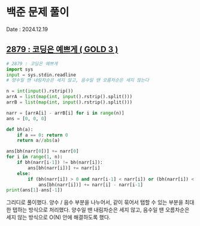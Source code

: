 # 백준 문제 풀이
Date : 2024.12.19

## [2879 : 코딩은 예쁘게 ( GOLD 3 )](https://www.acmicpc.net/problem/2879)
```py
# 2879 : 코딩은 예쁘게
import sys
input = sys.stdin.readline
# 양수일 땐 내림차순은 세지 않고, 음수일 땐 오름차순은 세지 않는다

n = int(input().rstrip())
arrA = list(map(int, input().rstrip().split()))
arrB = list(map(int, input().rstrip().split()))

narr = [arrA[i] - arrB[i] for i in range(n)]
ans = [0, 0, 0]

def bh(a):
    if a == 0: return 0
    return a//abs(a)

ans[bh(narr[0])] += narr[0]
for i in range(1, n):
    if bh(narr[i-1]) != bh(narr[i]):
        ans[bh(narr[i])] += narr[i]
    else:
        if (bh(narr[i]) > 0 and narr[i-1] < narr[i]) or (bh(narr[i]) < 0 and narr[i-1] > narr[i]):
            ans[bh(narr[i])] += narr[i] - narr[i-1]
print(ans[1]-ans[-1])
```

그리디로 풀이했다. 양수 / 음수 부분을 나누어서, 같이 묶어서 탭할 수 있는 부분을 최대한 탭하는 방식으로 처리했다. 양수일 땐 내림차순은 세지 않고, 음수일 땐 오름차순은 세지 않는 방식으로 O(N) 안에 해결하도록 했다.
